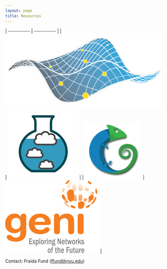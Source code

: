 ```yaml
---
layout: page
title: Resources
---
```


| ----------- | ----------- |
| ![FABRIC](_images/logo-fabric.png)        | ![Cloudlab](_images/logo-cloudlab.png)  |
| ![Chameleon](_images/logo-chameleon.png)  | ![GENI](_images/logo-geni.png)          |


Contact: Fraida Fund (ffund@nyu.edu)

